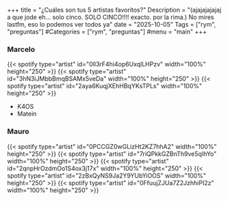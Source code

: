 +++
title = "¿Cuáles son tus 5 artistas favoritos?"
Description = "(ajajajajajaj a que jode eh... solo cinco. SOLO CINCO!!!! exacto. por la rima.) No mires lastfm, eso lo podemos ver todos ya"
date = "2025-10-05"
Tags = ["rym", "preguntas"]
#Categories = ["rym", "preguntas"]
#menu = "main"
+++

### Marcelo

{{< spotify type="artist" id="0lI3rF4hi4op6UxqlLHPzv" width="100%" height="250" >}}
{{< spotify type="artist" id="3hN3iJMbbBmqBSAMx5veDa" width="100%" height="250" >}}
{{< spotify type="artist" id="2aya6KuqjXEhHBqYKsTPLs" width="100%" height="250" >}}

- K4OS
- Matein

### Mauro

{{< spotify type="artist" id="0PCCGZ0wGLizHt2KZ7hhA2" width="100%" height="250" >}}
{{< spotify type="artist" id="7riQPkkGZBnTh9ve5qIhYo" width="100%" height="250" >}}
{{< spotify type="artist" id="2qnpHrOzdmOo1S4ox3j17x" width="100%" height="250" >}}
{{< spotify type="artist" id="2zBxQyNS9Ja2Y9YUbYiOOS" width="100%" height="250" >}}
{{< spotify type="artist" id="0FfuujZJUa7Z2JzhhiPI2z" width="100%" height="250" >}}
